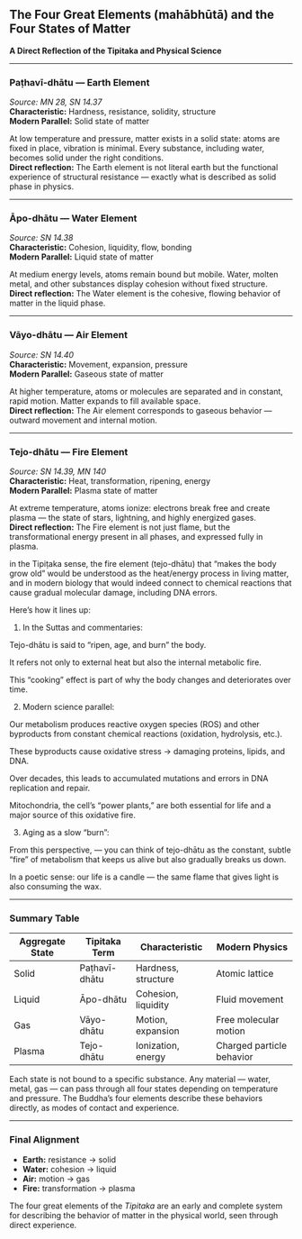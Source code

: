 
## The Four Great Elements (mahābhūtā) and the Four States of Matter  
**A Direct Reflection of the Tipitaka and Physical Science**

---

### **Paṭhavī-dhātu** — Earth Element  
*Source: MN 28, SN 14.37*  
**Characteristic:** Hardness, resistance, solidity, structure  
**Modern Parallel:** Solid state of matter  

At low temperature and pressure, matter exists in a solid state: atoms are fixed in place, vibration is minimal. Every substance, including water, becomes solid under the right conditions.  
**Direct reflection:** The Earth element is not literal earth but the functional experience of structural resistance — exactly what is described as solid phase in physics.

---

### **Āpo-dhātu** — Water Element  
*Source: SN 14.38*  
**Characteristic:** Cohesion, liquidity, flow, bonding  
**Modern Parallel:** Liquid state of matter  

At medium energy levels, atoms remain bound but mobile. Water, molten metal, and other substances display cohesion without fixed structure.  
**Direct reflection:** The Water element is the cohesive, flowing behavior of matter in the liquid phase.

---

### **Vāyo-dhātu** — Air Element  
*Source: SN 14.40*  
**Characteristic:** Movement, expansion, pressure  
**Modern Parallel:** Gaseous state of matter  

At higher temperature, atoms or molecules are separated and in constant, rapid motion. Matter expands to fill available space.  
**Direct reflection:** The Air element corresponds to gaseous behavior — outward movement and internal motion.

---

### **Tejo-dhātu** — Fire Element  
*Source: SN 14.39, MN 140*  
**Characteristic:** Heat, transformation, ripening, energy  
**Modern Parallel:** Plasma state of matter  

At extreme temperature, atoms ionize: electrons break free and create plasma — the state of stars, lightning, and highly energized gases.  
**Direct reflection:** The Fire element is not just flame, but the transformational energy present in all phases, and expressed fully in plasma.

in the Tipiṭaka sense, the fire element (tejo-dhātu) that “makes the body grow old” would be understood as the heat/energy process in living matter, and in modern biology that would indeed connect to chemical reactions that cause gradual molecular damage, including DNA errors.

Here’s how it lines up:

1. In the Suttas and commentaries:

Tejo-dhātu is said to “ripen, age, and burn” the body.

It refers not only to external heat but also the internal metabolic fire.

This “cooking” effect is part of why the body changes and deteriorates over time.

2. Modern science parallel:

Our metabolism produces reactive oxygen species (ROS) and other byproducts from constant chemical reactions (oxidation, hydrolysis, etc.).

These byproducts cause oxidative stress → damaging proteins, lipids, and DNA.

Over decades, this leads to accumulated mutations and errors in DNA replication and repair.

Mitochondria, the cell’s “power plants,” are both essential for life and a major source of this oxidative fire.

3. Aging as a slow “burn”:

From this perspective, — you can think of tejo-dhātu as the constant, subtle “fire” of metabolism that keeps us alive but also gradually breaks us down.

In a poetic sense: our life is a candle — the same flame that gives light is also consuming the wax.

---

### **Summary Table**

| **Aggregate State** | **Tipitaka Term** | **Characteristic**       | **Modern Physics**          |
|---------------------|-------------------|---------------------------|-----------------------------|
| Solid               | Paṭhavī-dhātu     | Hardness, structure       | Atomic lattice              |
| Liquid              | Āpo-dhātu         | Cohesion, liquidity       | Fluid movement              |
| Gas                 | Vāyo-dhātu        | Motion, expansion         | Free molecular motion       |
| Plasma              | Tejo-dhātu        | Ionization, energy        | Charged particle behavior   |

Each state is not bound to a specific substance. Any material — water, metal, gas — can pass through all four states depending on temperature and pressure. The Buddha’s four elements describe these behaviors directly, as modes of contact and experience.

---

### **Final Alignment**

- **Earth:** resistance → solid  
- **Water:** cohesion → liquid  
- **Air:** motion → gas  
- **Fire:** transformation → plasma  

The four great elements of the *Tipitaka* are an early and complete system for describing the behavior of matter in the physical world, seen through direct experience.
